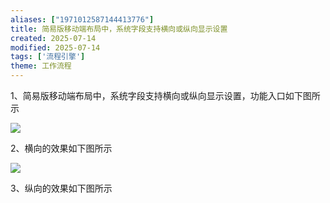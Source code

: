```yaml
---
aliases: ["1971012587144413776"]
title: 简易版移动端布局中，系统字段支持横向或纵向显示设置
created: 2025-07-14
modified: 2025-07-14
tags: ['流程引擎']
theme: 工作流程
---
```


1、简易版移动端布局中，系统字段支持横向或纵向显示设置，功能入口如下图所示

![](https://myhelpdoc.oss-cn-heyuan.aliyuncs.com/mdimages/a1b84b6df6996aa8c679829c5ea85525.jpg)

2、横向的效果如下图所示

![](https://myhelpdoc.oss-cn-heyuan.aliyuncs.com/mdimages/39c9a0309e50514483282fa3a9422559.jpg)

3、纵向的效果如下图所示

